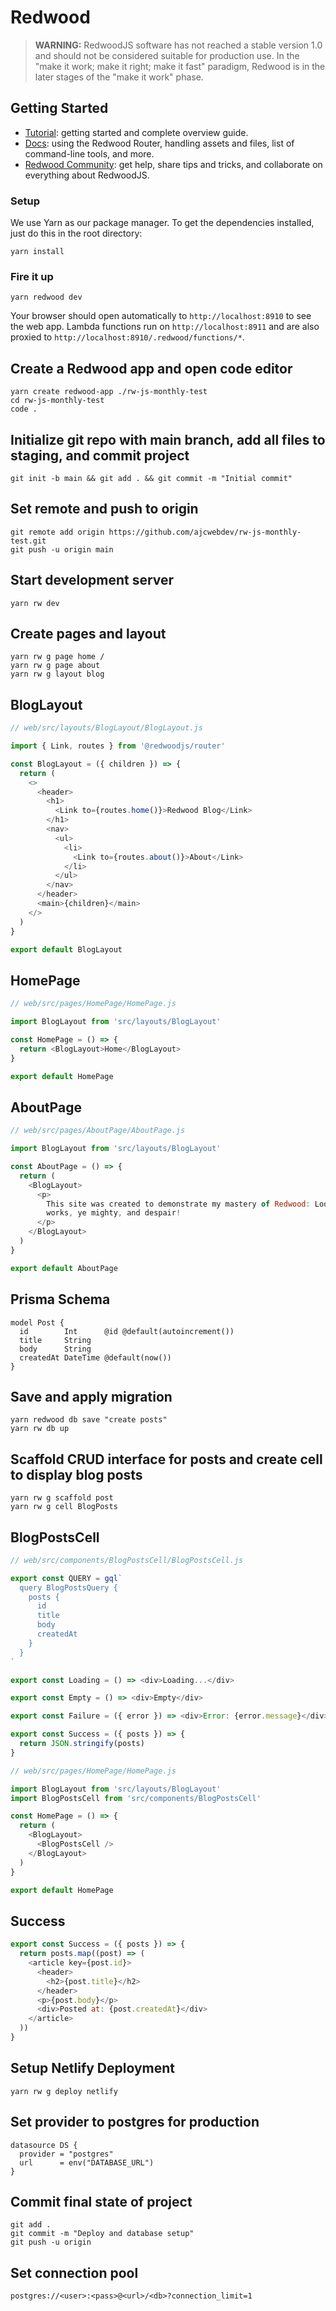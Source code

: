 # Redwood

> **WARNING:** RedwoodJS software has not reached a stable version 1.0 and should not be considered suitable for production use. In the "make it work; make it right; make it fast" paradigm, Redwood is in the later stages of the "make it work" phase.

## Getting Started
- [Tutorial](https://redwoodjs.com/tutorial/welcome-to-redwood): getting started and complete overview guide.
- [Docs](https://redwoodjs.com/docs/introduction): using the Redwood Router, handling assets and files, list of command-line tools, and more.
- [Redwood Community](https://community.redwoodjs.com): get help, share tips and tricks, and collaborate on everything about RedwoodJS.

### Setup

We use Yarn as our package manager. To get the dependencies installed, just do this in the root directory:

```terminal
yarn install
```

### Fire it up

```terminal
yarn redwood dev
```

Your browser should open automatically to `http://localhost:8910` to see the web app. Lambda functions run on `http://localhost:8911` and are also proxied to `http://localhost:8910/.redwood/functions/*`.

## Create a Redwood app and open code editor

```
yarn create redwood-app ./rw-js-monthly-test
cd rw-js-monthly-test
code .
```

## Initialize git repo with main branch, add all files to staging, and commit project

```
git init -b main && git add . && git commit -m "Initial commit"
```

## Set remote and push to origin

```
git remote add origin https://github.com/ajcwebdev/rw-js-monthly-test.git
git push -u origin main
```

## Start development server

```
yarn rw dev
```

## Create pages and layout

```
yarn rw g page home /
yarn rw g page about
yarn rw g layout blog
```

## BlogLayout

```js
// web/src/layouts/BlogLayout/BlogLayout.js

import { Link, routes } from '@redwoodjs/router'

const BlogLayout = ({ children }) => {
  return (
    <>
      <header>
        <h1>
          <Link to={routes.home()}>Redwood Blog</Link>
        </h1>
        <nav>
          <ul>
            <li>
              <Link to={routes.about()}>About</Link>
            </li>
          </ul>
        </nav>
      </header>
      <main>{children}</main>
    </>
  )
}

export default BlogLayout
```

## HomePage

```js
// web/src/pages/HomePage/HomePage.js

import BlogLayout from 'src/layouts/BlogLayout'

const HomePage = () => {
  return <BlogLayout>Home</BlogLayout>
}

export default HomePage
```

## AboutPage

```js
// web/src/pages/AboutPage/AboutPage.js

import BlogLayout from 'src/layouts/BlogLayout'

const AboutPage = () => {
  return (
    <BlogLayout>
      <p>
        This site was created to demonstrate my mastery of Redwood: Look on my
        works, ye mighty, and despair!
      </p>
    </BlogLayout>
  )
}

export default AboutPage
```

## Prisma Schema

```prisma
model Post {
  id        Int      @id @default(autoincrement())
  title     String
  body      String
  createdAt DateTime @default(now())
}
```

## Save and apply migration

```
yarn redwood db save "create posts"
yarn rw db up
```

## Scaffold CRUD interface for posts and create cell to display blog posts

```
yarn rw g scaffold post
yarn rw g cell BlogPosts
```

## BlogPostsCell

```js
// web/src/components/BlogPostsCell/BlogPostsCell.js

export const QUERY = gql`
  query BlogPostsQuery {
    posts {
      id
      title
      body
      createdAt
    }
  }
`

export const Loading = () => <div>Loading...</div>

export const Empty = () => <div>Empty</div>

export const Failure = ({ error }) => <div>Error: {error.message}</div>

export const Success = ({ posts }) => {
  return JSON.stringify(posts)
}
```

```js
// web/src/pages/HomePage/HomePage.js

import BlogLayout from 'src/layouts/BlogLayout'
import BlogPostsCell from 'src/components/BlogPostsCell'

const HomePage = () => {
  return (
    <BlogLayout>
      <BlogPostsCell />
    </BlogLayout>
  )
}

export default HomePage
```

## Success

```js
export const Success = ({ posts }) => {
  return posts.map((post) => (
    <article key={post.id}>
      <header>
        <h2>{post.title}</h2>
      </header>
      <p>{post.body}</p>
      <div>Posted at: {post.createdAt}</div>
    </article>
  ))
}
```

## Setup Netlify Deployment

```
yarn rw g deploy netlify
```

## Set provider to postgres for production

```
datasource DS {
  provider = "postgres"
  url      = env("DATABASE_URL")
}
```

## Commit final state of project

```
git add .
git commit -m "Deploy and database setup"
git push -u origin
```

## Set connection pool

```
postgres://<user>:<pass>@<url>/<db>?connection_limit=1
```